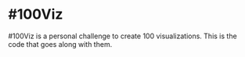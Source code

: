 # #100Viz
#100Viz is a personal challenge to create 100 visualizations. This is the code that goes along with them.

